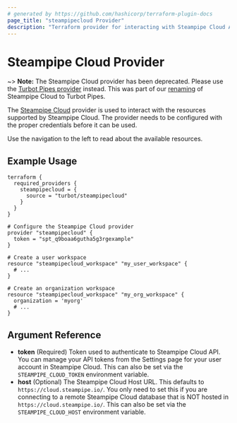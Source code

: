 ```yaml
---
# generated by https://github.com/hashicorp/terraform-plugin-docs
page_title: "steampipecloud Provider"
description: "Terraform provider for interacting with Steampipe Cloud API."
---
```


# Steampipe Cloud Provider

~> **Note:** The Steampipe Cloud provider has been deprecated. Please use the [Turbot Pipes provider](https://registry.terraform.io/providers/turbot/pipes) instead. This was part of our [renaming](https://turbot.com/blog/2023/07/introducing-turbot-guardrails-and-pipes) of Steampipe Cloud to Turbot Pipes.

<!-- Steampipe Cloud provides a hosted platform for Steampipe, simplifying setup and operation, accelerating integration, and providing solutions for collaborating and sharing insights. -->

The [Steampipe Cloud](https://cloud.steampipe.io/) provider is used to interact
with the resources supported by Steampipe Cloud.  The provider needs to be
configured with the proper credentials before it can be used.

Use the navigation to the left to read about the available resources.

## Example Usage

```hcl
terraform {
  required_providers {
    steampipecloud = {
      source = "turbot/steampipecloud"
    }
  }
}

# Configure the Steampipe Cloud provider
provider "steampipecloud" {
  token = "spt_q9boaa6gutha5g3rgexample"
}

# Create a user workspace
resource "steampipecloud_workspace" "my_user_workspace" {
  # ...
}

# Create an organization workspace
resource "steampipecloud_workspace" "my_org_workspace" {
  organization = 'myorg'
  # ...
}
```

## Argument Reference

- **token** (Required) Token used to authenticate to Steampipe Cloud API. You can manage your API tokens from the Settings page for your user account in Steampipe Cloud. This can also be set via the `STEAMPIPE_CLOUD_TOKEN` environment variable.
- **host** (Optional) The Steampipe Cloud Host URL. This defaults to `https://cloud.steampipe.io/`. You only need to set this if you are connecting to a remote Steampipe Cloud database that is NOT hosted in `https://cloud.steampipe.io/`. This can also be set via the `STEAMPIPE_CLOUD_HOST` environment variable.
